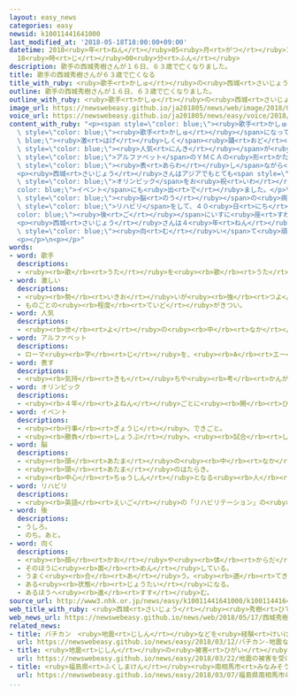 ```yaml
---
layout: easy_news
categories: easy
newsid: k10011441641000
last_modified_at: '2018-05-18T18:00:00+09:00'
datetime: 2018<ruby>年<rt>ねん</rt></ruby>05<ruby>月<rt>がつ</rt></ruby>18<ruby>日<rt>にち</rt></ruby>
  18<ruby>時<rt>じ</rt></ruby>00<ruby>分<rt>ふん</rt></ruby>
description: 歌手の西城秀樹さんが１６日、６３歳で亡くなりました。
title: 歌手の西城秀樹さんが６３歳で亡くなる
title_with_ruby: <ruby>歌手<rt>かしゅ</rt></ruby>の<ruby>西城<rt>さいじょう</rt></ruby><ruby>秀樹<rt>ひでき</rt></ruby>さんが６３<ruby>歳<rt>さい</rt></ruby>で<ruby>亡<rt>な</rt></ruby>くなる
outline: 歌手の西城秀樹さんが１６日、６３歳で亡くなりました。
outline_with_ruby: <ruby>歌手<rt>かしゅ</rt></ruby>の<ruby>西城<rt>さいじょう</rt></ruby><ruby>秀樹<rt>ひでき</rt></ruby>さんが１６<ruby>日<rt>にち</rt></ruby>、６３<ruby>歳<rt>さい</rt></ruby>で<ruby>亡<rt>な</rt></ruby>くなりました。
image_url: https://newswebeasy.github.io/ja201805/news/web/image/2018/05/17/K10011441641_1805171240_1805171241_01_02.jpg
voice_url: https://newswebeasy.github.io/ja201805/news/easy/voice/2018/05/18/k10011441641000.mp4
content_with_ruby: "<p><span style=\"color: blue;\"><ruby>歌手<rt>かしゅ</rt></ruby></span>の<ruby>西城<rt>さいじょう</rt></ruby><ruby>秀樹<rt>ひでき</rt></ruby>さんが１６<ruby>日<rt>にち</rt></ruby>、６３<ruby>歳<rt>さい</rt></ruby>で<ruby>亡<rt>な</rt></ruby>くなりました。<ruby>西城<rt>さいじょう</rt></ruby>さんは１９７２<ruby>年<rt>ねん</rt></ruby>に<span\
  \ style=\"color: blue;\"><ruby>歌手<rt>かしゅ</rt></ruby></span>になって、<span style=\"color:\
  \ blue;\"><ruby>激<rt>はげ</rt></ruby>しく</span><ruby>踊<rt>おど</rt></ruby>りながら<ruby>歌<rt>うた</rt></ruby>って、<ruby>若<rt>わか</rt></ruby>い<ruby>女性<rt>じょせい</rt></ruby>などに<span\
  \ style=\"color: blue;\"><ruby>人気<rt>にんき</rt></ruby></span>が<ruby>出<rt>で</rt></ruby>ました。１９７９<ruby>年<rt>ねん</rt></ruby>に<ruby>歌<rt>うた</rt></ruby>った「ＹＯＵＮＧ　ＭＡＮ」は、<span\
  \ style=\"color: blue;\">アルファベット</span>のＹＭＣＡの<ruby>形<rt>かたち</rt></ruby>を<ruby>体<rt>からだ</rt></ruby>で<span\
  \ style=\"color: blue;\"><ruby>表<rt>あらわ</rt></ruby>し</span>ながら<ruby>歌<rt>うた</rt></ruby>って<ruby>有名<rt>ゆうめい</rt></ruby>になりました。</p>\n\
  <p><ruby>西城<rt>さいじょう</rt></ruby>さんはアジアでもとても<span style=\"color: blue;\"><ruby>人気<rt>にんき</rt></ruby></span>がありました。１９８８<ruby>年<rt>ねん</rt></ruby>には<ruby>韓国<rt>かんこく</rt></ruby>のソウルで<span\
  \ style=\"color: blue;\">オリンピック</span>をお<ruby>祝<rt>いわ</rt></ruby>いする<span style=\"\
  color: blue;\">イベント</span>にも<ruby>出<rt>で</rt></ruby>ました。</p>\n<p><ruby>西城<rt>さいじょう</rt></ruby>さんは４８<ruby>歳<rt>さい</rt></ruby>と５６<ruby>歳<rt>さい</rt></ruby>のときに<span\
  \ style=\"color: blue;\"><ruby>脳<rt>のう</rt></ruby></span>の<ruby>病気<rt>びょうき</rt></ruby>になりました。２<ruby>度<rt>ど</rt></ruby><ruby>目<rt>め</rt></ruby>のときは<ruby>話<rt>はな</rt></ruby>すことが<ruby>難<rt>むずか</rt></ruby>しくなって<ruby>体<rt>からだ</rt></ruby>の<ruby>右側<rt>みぎがわ</rt></ruby>が<ruby>動<rt>うご</rt></ruby>かなくなりました。しかし<ruby>西城<rt>さいじょう</rt></ruby>さんは<ruby>一生懸命<rt>いっしょうけんめい</rt></ruby><span\
  \ style=\"color: blue;\">リハビリ</span>をして、４０<ruby>日<rt>にち</rt></ruby><span style=\"\
  color: blue;\"><ruby>後<rt>ご</rt></ruby></span>にいすに<ruby>座<rt>すわ</rt></ruby>って<ruby>歌<rt>うた</rt></ruby>って、<ruby>仕事<rt>しごと</rt></ruby>に<ruby>戻<rt>もど</rt></ruby>りました。</p>\n\
  <p><ruby>西城<rt>さいじょう</rt></ruby>さんは４<ruby>年<rt>ねん</rt></ruby><ruby>前<rt>まえ</rt></ruby>にＮＨＫのテレビで、「<ruby>病気<rt>びょうき</rt></ruby>になる<ruby>前<rt>まえ</rt></ruby>の<ruby>体<rt>からだ</rt></ruby>に<ruby>戻<rt>もど</rt></ruby>ることはできませんが、<ruby>少<rt>すこ</rt></ruby>しでもよくなるように<ruby>前<rt>まえ</rt></ruby>を<span\
  \ style=\"color: blue;\"><ruby>向<rt>む</rt></ruby>い</span>て<ruby>頑張<rt>がんば</rt></ruby>っていきたいです」と<ruby>話<rt>はな</rt></ruby>していました。</p>\n\
  <p></p>\n<p></p>"
words:
- word: 歌手
  descriptions:
  - <ruby><rb>歌</rb><rt>うた</rt></ruby>を<ruby><rb>歌</rb><rt>うた</rt></ruby>うことを<ruby><rb>仕事</rb><rt>しごと</rt></ruby>にしている<ruby><rb>人</rb><rt>ひと</rt></ruby>。
- word: 激しい
  descriptions:
  - <ruby><rb>勢</rb><rt>いきお</rt></ruby>いが<ruby><rb>強</rb><rt>つよ</rt></ruby>い。
  - ものごとの<ruby><rb>程度</rb><rt>ていど</rt></ruby>がきつい。
- word: 人気
  descriptions:
  - <ruby><rb>世</rb><rt>よ</rt></ruby>の<ruby><rb>中</rb><rt>なか</rt></ruby>の<ruby><rb>人</rb><rt>ひと</rt></ruby>たちのよい<ruby><rb>評判</rb><rt>ひょうばん</rt></ruby>。
- word: アルファベット
  descriptions:
  - ローマ<ruby><rb>字</rb><rt>じ</rt></ruby>を、<ruby><rb>A</rb><rt>エー</rt></ruby>・<ruby><rb>B</rb><rt>ビー</rt></ruby>・<ruby><rb>C</rb><rt>シー</rt></ruby>…というふうに<ruby><rb>Z</rb><rt>ゼット</rt></ruby>まで<ruby><rb>順</rb><rt>じゅん</rt></ruby>に<ruby><rb>並</rb><rt>なら</rt></ruby>べたもの。２６<ruby><rb>文字</rb><rt>もじ</rt></ruby>ある。
- word: 表す
  descriptions:
  - <ruby><rb>気持</rb><rt>きも</rt></ruby>ちや<ruby><rb>考</rb><rt>かんが</rt></ruby>えなどを、ことばや<ruby><rb>表情</rb><rt>ひょうじょう</rt></ruby>に<ruby><rb>出</rb><rt>だ</rt></ruby>したり、<ruby><rb>絵</rb><rt>え</rt></ruby>や<ruby><rb>音楽</rb><rt>おんがく</rt></ruby>などにしたりする。
- word: オリンピック
  descriptions:
  - <ruby><rb>４年</rb><rt>よねん</rt></ruby>ごとに<ruby><rb>開</rb><rt>ひら</rt></ruby>かれ、<ruby><rb>世界</rb><rt>せかい</rt></ruby>じゅうの<ruby><rb>国々</rb><rt>くにぐに</rt></ruby>から<ruby><rb>選手</rb><rt>せんしゅ</rt></ruby>が<ruby><rb>参加</rb><rt>さんか</rt></ruby>する<ruby><rb>競技大会</rb><rt>きょうぎたいかい</rt></ruby>。<ruby><rb>古代</rb><rt>こだい</rt></ruby>ギリシャのオリンピアで<ruby><rb>開</rb><rt>ひら</rt></ruby>かれた<ruby><rb>古代</rb><rt>こだい</rt></ruby>オリンピックにならって、フランスのクーベルタンの<ruby><rb>力</rb><rt>ちから</rt></ruby>で、１８９６<ruby><rb>年</rb><rt>ねん</rt></ruby>にギリシャのアテネで<ruby><rb>開</rb><rt>ひら</rt></ruby>かれたのが、<ruby><rb>近代</rb><rt>きんだい</rt></ruby>オリンピックの<ruby><rb>始</rb><rt>はじ</rt></ruby>まり。<ruby><rb>五輪</rb><rt>ごりん</rt></ruby>。
- word: イベント
  descriptions:
  - <ruby><rb>行事</rb><rt>ぎょうじ</rt></ruby>。できごと。
  - <ruby><rb>勝負</rb><rt>しょうぶ</rt></ruby>。<ruby><rb>試合</rb><rt>しあい</rt></ruby>。
- word: 脳
  descriptions:
  - <ruby><rb>頭</rb><rt>あたま</rt></ruby>の<ruby><rb>中</rb><rt>なか</rt></ruby>にあって、<ruby><rb>考</rb><rt>かんが</rt></ruby>えたり<ruby><rb>体</rb><rt>からだ</rt></ruby>を<ruby><rb>動</rb><rt>うご</rt></ruby>かしたりするはたらきを<ruby><rb>受</rb><rt>う</rt></ruby>け<ruby><rb>持</rb><rt>も</rt></ruby>つところ。
  - <ruby><rb>頭</rb><rt>あたま</rt></ruby>のはたらき。
  - <ruby><rb>中心</rb><rt>ちゅうしん</rt></ruby>となる<ruby><rb>人</rb><rt>ひと</rt></ruby>。
- word: リハビリ
  descriptions:
  - <ruby><rb>英語</rb><rt>えいご</rt></ruby>の「リハビリテーション」の<ruby><rb>略</rb><rt>りゃく</rt></ruby>。けがや<ruby><rb>病気</rb><rt>びょうき</rt></ruby>で<ruby><rb>歩</rb><rt>ある</rt></ruby>けなくなったり、<ruby><rb>動</rb><rt>うご</rt></ruby>かなくなったりした<ruby><rb>体</rb><rt>からだ</rt></ruby>を、もとにもどすための<ruby><rb>訓練</rb><rt>くんれん</rt></ruby>。
- word: 後
  descriptions:
  - うしろ。
  - のち。あと。
- word: 向く
  descriptions:
  - <ruby><rb>顔</rb><rt>かお</rt></ruby>や<ruby><rb>体</rb><rt>からだ</rt></ruby>をそのほうへ<ruby><rb>向</rb><rt>む</rt></ruby>ける。
  - そのほうに<ruby><rb>面</rb><rt>めん</rt></ruby>している。
  - うまく<ruby><rb>合</rb><rt>あ</rt></ruby>う。<ruby><rb>適</rb><rt>てき</rt></ruby>している。
  - ある<ruby><rb>状態</rb><rt>じょうたい</rt></ruby>になる。
  - あるほうへ<ruby><rb>進</rb><rt>すす</rt></ruby>む。
source_url: http://www3.nhk.or.jp/news/easy/k10011441641000/k10011441641000.html
web_title_with_ruby: <ruby>西城<rt>さいじょう</rt></ruby><ruby>秀樹<rt>ひでき</rt></ruby>さん<ruby>死去<rt>しきょ</rt></ruby>
web_news_url: https://newswebeasy.github.io/news/web/2018/05/17/西城秀樹さん死去
related_news:
- title: バチカン　<ruby>地震<rt>じしん</rt></ruby>などを<ruby>経験<rt>けいけん</rt></ruby>した<ruby>人<rt>ひと</rt></ruby>たちのためのコンサート
  url: https://newswebeasy.github.io/news/easy/2018/03/12/バチカン-地震などを経験した人たちのためのコンサート
- title: <ruby>地震<rt>じしん</rt></ruby>の<ruby>被害<rt>ひがい</rt></ruby>を<ruby>受<rt>う</rt></ruby>けた<ruby>東北<rt>とうほく</rt></ruby>の<ruby>高校生<rt>こうこうせい</rt></ruby>がアメリカでオペラに<ruby>出<rt>で</rt></ruby>る
  url: https://newswebeasy.github.io/news/easy/2018/03/22/地震の被害を受けた東北の高校生がアメリカでオペラに出る
- title: <ruby>福島県<rt>ふくしまけん</rt></ruby><ruby>南相馬市<rt>みなみそうまし</rt></ruby>の<ruby>子<rt>こ</rt></ruby>どもたちがウィーンで<ruby>歌<rt>うた</rt></ruby>を<ruby>歌<rt>うた</rt></ruby>う
  url: https://newswebeasy.github.io/news/easy/2018/03/07/福島県南相馬市の子どもたちがウィーンで歌を歌う
...
```

